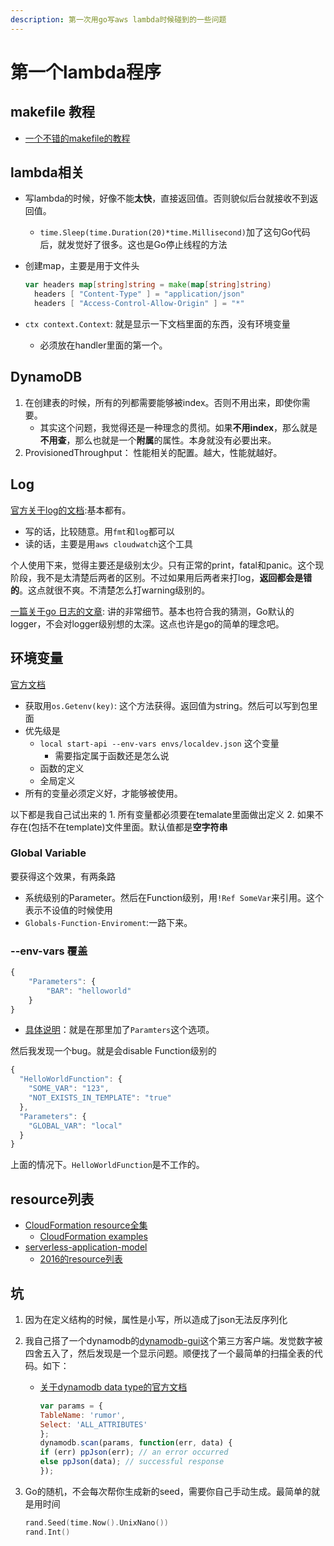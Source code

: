 ```yaml
---
description: 第一次用go写aws lambda时候碰到的一些问题
---
```


# 第一个lambda程序

## makefile 教程

* [一个不错的makefile的教程](https://seisman.github.io/how-to-write-makefile/variables.html)  

## lambda相关

* 写lambda的时候，好像不能**太快**，直接返回值。否则貌似后台就接收不到返回值。
  * `time.Sleep(time.Duration(20)*time.Millisecond)`加了这句Go代码后，就发觉好了很多。这也是Go停止线程的方法
* 创建map，主要是用于文件头

  ```go
  var headers map[string]string = make(map[string]string)
    headers [ "Content-Type" ] = "application/json"
    headers [ "Access-Control-Allow-Origin" ] = "*"
  ```

* `ctx context.Context`: 就是显示一下文档里面的东西，没有环境变量
  * 必须放在handler里面的第一个。   

## DynamoDB

1. 在创建表的时候，所有的列都需要能够被index。否则不用出来，即使你需要。
   * 其实这个问题，我觉得还是一种理念的贯彻。如果**不用index**，那么就是**不用查**，那么也就是一个**附属**的属性。本身就没有必要出来。
2. ProvisionedThroughput： 性能相关的配置。越大，性能就越好。

## Log

[官方关于log的文档](https://docs.aws.amazon.com/lambda/latest/dg/golang-logging.html):基本都有。

* 写的话，比较随意。用`fmt`和`log`都可以
* 读的话，主要是用`aws cloudwatch`这个工具

个人使用下来，觉得主要还是级别太少。只有正常的print，fatal和panic。这个现阶段，我不是太清楚后两者的区别。不过如果用后两者来打log，**返回都会是错的**。这点就很不爽。不清楚怎么打warning级别的。

[一篇关于go 日志的文章](https://www.flysnow.org/2017/05/06/go-in-action-go-log.html): 讲的非常细节。基本也符合我的猜测，Go默认的logger，不会对logger级别想的太深。这点也许是go的简单的理念吧。

## 环境变量

[官方文档](https://docs.aws.amazon.com/lambda/latest/dg/golang-envvars.html)

* 获取用`os.Getenv(key)`: 这个方法获得。返回值为string。然后可以写到包里面
* 优先级是
  * `local start-api --env-vars envs/localdev.json` 这个变量
    * 需要指定属于函数还是怎么说
  * 函数的定义
  * 全局定义
* 所有的变量必须定义好，才能够被使用。

以下都是我自己试出来的 1. 所有变量都必须要在temalate里面做出定义 2. 如果不存在\(包括不在template\)文件里面。默认值都是**空字符串**

### Global Variable

要获得这个效果，有两条路

* 系统级别的Parameter。然后在Function级别，用`!Ref SomeVar`来引用。这个表示不设值的时候使用
* `Globals-Function-Enviroment`:一路下来。

### --env-vars 覆盖

```javascript
{
    "Parameters": {
        "BAR": "helloworld"
    }
}
```

* [具体说明](https://github.com/awslabs/aws-sam-cli/issues/1045)：就是在那里加了`Paramters`这个选项。

然后我发现一个bug。就是会disable Function级别的

```javascript
{
  "HelloWorldFunction": {
    "SOME_VAR": "123",
    "NOT_EXISTS_IN_TEMPLATE": "true"
  },
  "Parameters": {
    "GLOBAL_VAR": "local"
  }
}
```

上面的情况下。`HelloWorldFunction`是不工作的。

## resource列表

* [CloudFormation resource全集](https://docs.aws.amazon.com/AWSCloudFormation/latest/UserGuide/aws-template-resource-type-ref.html)
  * [CloudFormation examples](https://docs.aws.amazon.com/AWSCloudFormation/latest/UserGuide/CHAP_TemplateQuickRef.html) 
* [serverless-application-model](https://github.com/awslabs/serverless-application-model)
  * [2016的resource列表](https://github.com/awslabs/serverless-application-model/blob/master/versions/2016-10-31.md)

## 坑

1. 因为在定义结构的时候，属性是小写，所以造成了json无法反序列化
2. 我自己搭了一个dynamodb的[dynamodb-gui](https://github.com/Arattian/DynamoDb-GUI-Client.git)这个第三方客户端。发觉数字被四舍五入了，然后发现是一个显示问题。顺便找了一个最简单的扫描全表的代码。如下：
   * [关于dynamodb data type的官方文档](https://docs.aws.amazon.com/amazondynamodb/latest/developerguide/HowItWorks.NamingRulesDataTypes.html)

     ```javascript
     var params = {
     TableName: 'rumor',
     Select: 'ALL_ATTRIBUTES'
     };
     dynamodb.scan(params, function(err, data) {
     if (err) ppJson(err); // an error occurred
     else ppJson(data); // successful response
     });
     ```
3. Go的随机，不会每次帮你生成新的seed，需要你自己手动生成。最简单的就是用时间

   ```go
   rand.Seed(time.Now().UnixNano())
   rand.Int()
   ```

